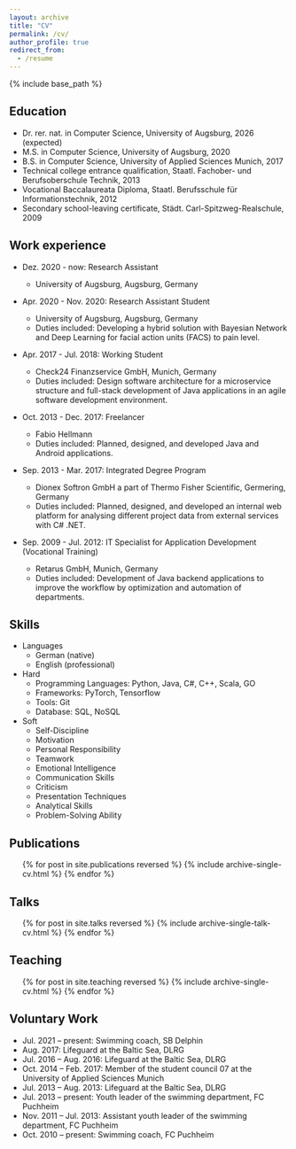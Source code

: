 ```yaml
---
layout: archive
title: "CV"
permalink: /cv/
author_profile: true
redirect_from:
  - /resume
---
```


{% include base_path %}

## Education
* Dr. rer. nat. in Computer Science, University of Augsburg, 2026 (expected)
* M.S. in Computer Science, University of Augsburg, 2020
* B.S. in Computer Science, University of Applied Sciences Munich, 2017
* Technical college entrance qualification, Staatl. Fachober- und Berufsoberschule Technik, 2013
* Vocational Baccalaureata Diploma, Staatl. Berufsschule für Informationstechnik, 2012
* Secondary school-leaving certificate, Städt. Carl-Spitzweg-Realschule, 2009

## Work experience
* Dez. 2020 - now: Research Assistant
  * University of Augsburg, Augsburg, Germany

* Apr. 2020 - Nov. 2020: Research Assistant Student
  * University of Augsburg, Augsburg, Germany
  * Duties included: Developing a hybrid solution with Bayesian Network and Deep Learning for facial action units (FACS) to pain level.  

* Apr. 2017 - Jul. 2018: Working Student
  * Check24 Finanzservice GmbH, Munich, Germany
  * Duties included: Design software architecture for a microservice structure and full-stack development of Java applications in an agile software development environment.
  
* Oct. 2013 - Dec. 2017: Freelancer
  * Fabio Hellmann
  * Duties included: Planned, designed, and developed Java and Android applications.

* Sep. 2013 - Mar. 2017: Integrated Degree Program
  * Dionex Softron GmbH a part of Thermo Fisher Scientific, Germering, Germany
  * Duties included: Planned, designed, and developed an internal web platform for analysing different project data from external services with C# .NET.

* Sep. 2009 - Jul. 2012: IT Specialist for Application Development (Vocational Training)
  * Retarus GmbH, Munich, Germany
  * Duties included: Development of Java backend applications to improve the workflow by optimization and automation of departments.

## Skills
* Languages
  * German (native)
  * English (professional)
* Hard
  * Programming Languages: Python, Java, C#, C++, Scala, GO
  * Frameworks: PyTorch, Tensorflow
  * Tools: Git
  * Database: SQL, NoSQL
* Soft
  * Self-Discipline
  * Motivation
  * Personal Responsibility
  * Teamwork
  * Emotional Intelligence
  * Communication Skills
  * Criticism
  * Presentation Techniques
  * Analytical Skills
  * Problem-Solving Ability

## Publications
  <ul>{% for post in site.publications reversed %}
    {% include archive-single-cv.html %}
  {% endfor %}</ul>

## Talks
  <ul>{% for post in site.talks reversed %}
    {% include archive-single-talk-cv.html %}
  {% endfor %}</ul>

## Teaching
  <ul>{% for post in site.teaching reversed %}
    {% include archive-single-cv.html %}
  {% endfor %}</ul>

## Voluntary Work
* Jul. 2021 – present: Swimming coach, SB Delphin
* Aug. 2017: Lifeguard at the Baltic Sea, DLRG
* Jul. 2016 – Aug. 2016: Lifeguard at the Baltic Sea, DLRG
* Oct. 2014 – Feb. 2017: Member of the student council 07 at the University of Applied Sciences Munich
* Jul. 2013 – Aug. 2013: Lifeguard at the Baltic Sea, DLRG
* Jul. 2013 – present: Youth leader of the swimming department, FC Puchheim
* Nov. 2011 – Jul. 2013: Assistant youth leader of the swimming department, FC Puchheim
* Oct. 2010 – present: Swimming coach, FC Puchheim